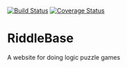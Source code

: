 [![Build Status](https://travis-ci.org/dan-brown/RiddleBase.svg?branch=master)](https://travis-ci.org/dan-brown/RiddleBase)
[![Coverage Status](https://coveralls.io/repos/github/dan-brown/RiddleBase/badge.svg?branch=master)](https://coveralls.io/github/dan-brown/RiddleBase?branch=master)
# RiddleBase


A website for doing logic puzzle games
